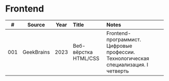 # Frontend

| \# | Source | Year | Title | Notes |
| :---: | :---: | :---: | :--- | :--- |
| 001 | GeekBrains | 2023 | Веб-вёрстка HTML/CSS | Frontend-программист. Цифровые профессии. Технологическая специализация. I четверть